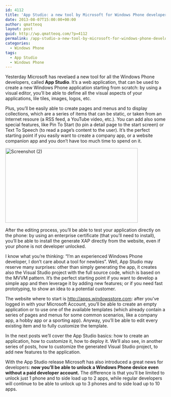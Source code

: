 ```yaml
---
id: 4112
title: 'App Studio: a new tool by Microsoft for Windows Phone developers'
date: 2013-08-07T15:00:00+00:00
author: qmatteoq
layout: post
guid: http://wp.qmatteoq.com/?p=4112
permalink: /app-studio-a-new-tool-by-microsoft-for-windows-phone-developers/
categories:
  - Windows Phone
tags:
  - App Studio
  - Windows Phone
---
```

Yesterday Microsoft has revelaed a new tool for all the Windows Phone developers, called **App Studio**. It’s a web application, that can be used to create a new Windows Phone application starting from scratch: by using a visual editor, you’ll be able to define all the visual aspects of your applications, lile tiles, images, logos, etc.

Plus, you’ll be easily able to create pages and menus and to display collections, which are a series of items that can be static, or taken from an Internet resoure (a RSS feed, a YouTube video, etc.). You can add also some special features, like Pin To Start (to pin a detail page to the start screen) or Text To Speech (to read a page’s content to the user). It’s the perfect starting point if you easily want to create a company app, or a website companion app and you don’t have too much time to spend on it.

[<img title="Screenshot (2)" style="border-top: 0px; border-right: 0px; background-image: none; border-bottom: 0px; padding-top: 0px; padding-left: 0px; border-left: 0px; display: inline; padding-right: 0px" border="0" alt="Screenshot (2)" src="https://i1.wp.com/wp.qmatteoq.com/wp-content/uploads/2013/08/Screenshot-2_thumb.png?resize=416%2C234" width="416" height="234"  data-recalc-dims="1" />](https://i1.wp.com/wp.qmatteoq.com/wp-content/uploads/2013/08/Screenshot-2.png)

After the editing process, you’ll be able to test your application directly on the phone: by using an enterprise certificate (that you’ll need to install), you’ll be able to install the generate XAP directly from the website, even if your phone is not developer unlocked.

I know what you’re thinking: “I’m an experienced Windows Phone developer, I don’t care about a tool for newbies”. Well, App Studio may reserve many surprises: other than simply generating the app, it creates also the Visual Studio project with the full source code, which is based on the MVVM pattern. It’s the perfect starting point if you want to develop a simple app and then leverage it by adding new features; or if you need fast prototyping, to show an idea to a potential customer.

The website where to start is <http://apps.windowsstore.com>: after you’ve logged in with your Microsoft Account, you’ll be able to create an empty application or to use one of the available templates (which already contain a series of pages and menus for some common scenarios, like a company app, a hobby app or a sporting app). Anyway, you’ll be able to edit every existing item and to fully customize the template.

In the next posts we’ll cover the App Studio basics: how to create an application, how to customize it, how to deploy it. We’ll also see, in another series of posts, how to customize the generated Visual Studio project, to add new features to the application.

With the App Studio release Microsoft has also introduced a great news for developers: **now you’ll be able to unlock a Windows Phone device even without a paid developer account.** The difference is that you’ll be limited to unlock just 1 phone and to side load up to 2 apps, while regular developers will continue to be able to unlock up to 3 phones and to side load up to 10 apps.